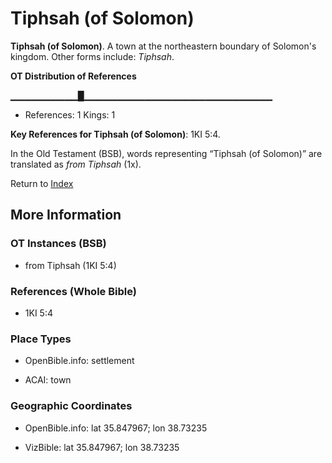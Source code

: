 # Tiphsah (of Solomon)
**Tiphsah (of Solomon)**. 
A town at the northeastern boundary of Solomon's kingdom. 
Other forms include: 
*Tiphsah*. 


**OT Distribution of References**

▁▁▁▁▁▁▁▁▁▁█▁▁▁▁▁▁▁▁▁▁▁▁▁▁▁▁▁▁▁▁▁▁▁▁▁▁▁▁
* References: 1 Kings: 1



**Key References for Tiphsah (of Solomon)**: 
1KI 5:4. 


In the Old Testament (BSB), words representing “Tiphsah (of Solomon)” are translated as 
*from Tiphsah* (1x). 




Return to [Index](00-Index.md)

## More Information

### OT Instances (BSB)

* from Tiphsah (1KI 5:4)



### References (Whole Bible)

* 1KI 5:4


### Place Types

* OpenBible.info: settlement

* ACAI: town



### Geographic Coordinates

* OpenBible.info: lat 35.847967; lon 38.73235

* VizBible: lat 35.847967; lon 38.73235




